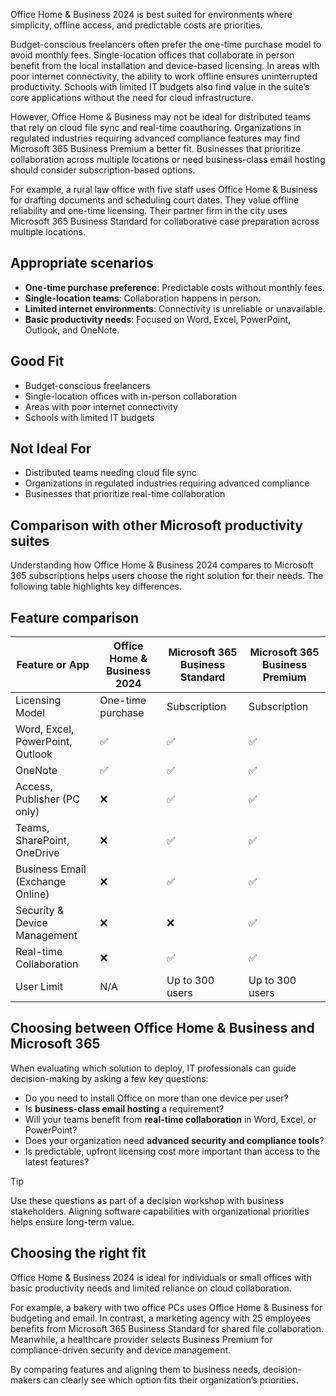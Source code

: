 Office Home & Business 2024 is best suited for environments where simplicity, offline access, and predictable costs are priorities.  

Budget-conscious freelancers often prefer the one-time purchase model to avoid monthly fees. Single-location offices that collaborate in person benefit from the local installation and device-based licensing. In areas with poor internet connectivity, the ability to work offline ensures uninterrupted productivity. Schools with limited IT budgets also find value in the suite’s core applications without the need for cloud infrastructure.

However, Office Home & Business may not be ideal for distributed teams that rely on cloud file sync and real-time coauthoring. Organizations in regulated industries requiring advanced compliance features may find Microsoft 365 Business Premium a better fit. Businesses that prioritize collaboration across multiple locations or need business-class email hosting should consider subscription-based options.

For example, a rural law office with five staff uses Office Home & Business for drafting documents and scheduling court dates. They value offline reliability and one-time licensing. Their partner firm in the city uses Microsoft 365 Business Standard for collaborative case preparation across multiple locations.

## Appropriate scenarios

- **One-time purchase preference**: Predictable costs without monthly fees.
- **Single-location teams**: Collaboration happens in person.
- **Limited internet environments**: Connectivity is unreliable or unavailable.
- **Basic productivity needs**: Focused on Word, Excel, PowerPoint, Outlook, and OneNote.

## Good Fit

- Budget-conscious freelancers  
- Single-location offices with in-person collaboration  
- Areas with poor internet connectivity  
- Schools with limited IT budgets  

## Not Ideal For

- Distributed teams needing cloud file sync  
- Organizations in regulated industries requiring advanced compliance  
- Businesses that prioritize real-time collaboration  


## Comparison with other Microsoft productivity suites

Understanding how Office Home & Business 2024 compares to Microsoft 365 subscriptions helps users choose the right solution for their needs. The following table highlights key differences.

## Feature comparison

| Feature or App                  | Office Home & Business 2024 | Microsoft 365 Business Standard | Microsoft 365 Business Premium |
|--------------------------------|-----------------------------|----------------------------------|---------------------------------|
| Licensing Model                | One-time purchase           | Subscription                     | Subscription                    |
| Word, Excel, PowerPoint, Outlook | ✅                         | ✅                                | ✅                               |
| OneNote                        | ✅                           | ✅                                | ✅                               |
| Access, Publisher (PC only)    | ❌                           | ✅                                | ✅                               |
| Teams, SharePoint, OneDrive    | ❌                           | ✅                                | ✅                               |
| Business Email (Exchange Online) | ❌                         | ✅                                | ✅                               |
| Security & Device Management   | ❌                           | ❌                                | ✅                               |
| Real-time Collaboration        | ❌                           | ✅                                | ✅                               |
| User Limit                     | N/A                          | Up to 300 users                  | Up to 300 users                 |

## Choosing between Office Home & Business and Microsoft 365

When evaluating which solution to deploy, IT professionals can guide decision-making by asking a few key questions:

- Do you need to install Office on more than one device per user?  
- Is **business-class email hosting** a requirement?  
- Will your teams benefit from **real-time collaboration** in Word, Excel, or PowerPoint?  
- Does your organization need **advanced security and compliance tools**?  
- Is predictable, upfront licensing cost more important than access to the latest features?

> [!TIP]
> Use these questions as part of a decision workshop with business stakeholders. Aligning software capabilities with organizational priorities helps ensure long-term value.

## Choosing the right fit

Office Home & Business 2024 is ideal for individuals or small offices with basic productivity needs and limited reliance on cloud collaboration.  

For example, a bakery with two office PCs uses Office Home & Business for budgeting and email. In contrast, a marketing agency with 25 employees benefits from Microsoft 365 Business Standard for shared file collaboration. Meanwhile, a healthcare provider selects Business Premium for compliance-driven security and device management.  

By comparing features and aligning them to business needs, decision-makers can clearly see which option fits their organization’s priorities.